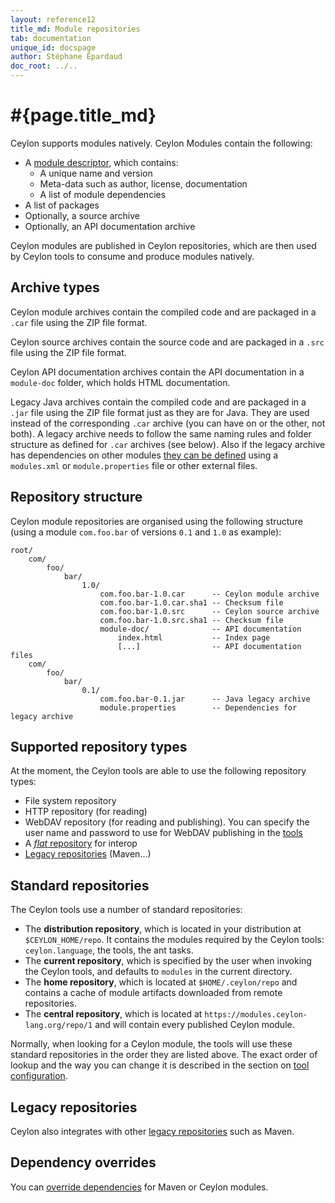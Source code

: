 ```yaml
---
layout: reference12
title_md: Module repositories
tab: documentation
unique_id: docspage
author: Stéphane Épardaud
doc_root: ../..
---
```


# #{page.title_md}

Ceylon supports modules natively. Ceylon Modules contain the following:

- A [module descriptor](../structure/module), which contains:
  - A unique name and version
  - Meta-data such as author, license, documentation
  - A list of module dependencies
- A list of packages
- Optionally, a source archive
- Optionally, an API documentation archive

Ceylon modules are published in Ceylon repositories, which are then used
by Ceylon tools to consume and produce modules natively.

## Archive types

Ceylon module archives contain the compiled code and are packaged in a `.car`
file using the ZIP file format.

Ceylon source archives contain the source code and are packaged in a `.src`
file using the ZIP file format.

Ceylon API documentation archives contain the API documentation in a `module-doc`
folder, which holds HTML documentation.

Legacy Java archives contain the compiled code and are packaged in a `.jar`
file using the ZIP file format just as they are for Java. They are used instead
of the corresponding `.car` archive (you can have on or the other, not both).
A legacy archive needs to follow the same naming rules and folder structure
as defined for `.car` archives (see below). Also if the legacy archive has
dependencies on other modules [they can be defined](../structure/module#legacy_modules)
using a `modules.xml` or `module.properties` file or other external files.

## Repository structure

Ceylon module repositories are organised using the following structure
(using a module `com.foo.bar` of versions `0.1` and `1.0` as example):

<!-- lang: none -->
    root/
        com/
            foo/
                bar/
                    1.0/
                        com.foo.bar-1.0.car      -- Ceylon module archive
                        com.foo.bar-1.0.car.sha1 -- Checksum file
                        com.foo.bar-1.0.src      -- Ceylon source archive
                        com.foo.bar-1.0.src.sha1 -- Checksum file
                        module-doc/              -- API documentation 
                            index.html           -- Index page
                            [...]                -- API documentation files
        com/
            foo/
                bar/
                    0.1/
                        com.foo.bar-0.1.jar      -- Java legacy archive
                        module.properties        -- Dependencies for legacy archive

## Supported repository types

At the moment, the Ceylon tools are able to use the following repository types:

- File system repository
- HTTP repository (for reading)
- WebDAV repository (for reading and publishing). You can specify the user name 
  and password to use for WebDAV publishing in the [tools](../#tools)
- A [_flat_ repository](../interoperability/ceylon-on-jvm#flat_repositories) for interop
- [Legacy repositories](maven) (Maven…)

## Standard repositories

The Ceylon tools use a number of standard repositories:

- The **distribution repository**, which is located in your distribution at
  `$CEYLON_HOME/repo`. It contains the modules required by the Ceylon tools:
  `ceylon.language`, the tools, the ant tasks.
- The **current repository**, which is specified by the user when invoking the
  Ceylon tools, and defaults to `modules` in the current directory.
- The **home repository**, which is located at `$HOME/.ceylon/repo` and contains
  a cache of module artifacts downloaded from remote repositories.
- The **central repository**, which is located at `https://modules.ceylon-lang.org/repo/1`
  and will contain every published Ceylon module.

Normally, when looking for a Ceylon module, the tools will use these standard repositories
in the order they are listed above. The exact order of lookup and the way you can change it
is described in the section on [tool configuration](../tool/config).

## Legacy repositories

Ceylon also integrates with other [legacy repositories](maven) such as Maven.

## Dependency overrides

You can [override dependencies](./overrides) for Maven or Ceylon modules.